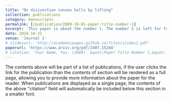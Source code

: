 ```yaml
---
title: "On disjunction convex hulls by lifting"
collection: publications
category: manuscripts
permalink: [/publication/2009-10-01-paper-title-number-1]
excerpt: 'This paper is about the number 1. The number 2 is left for future work.'
date: 2024-10-31
venue: 'Journal 1'
# slidesurl: 'http://academicpages.github.io/files/slides1.pdf'
paperurl: 'https://www.arxiv.org/pdf/2407.15244'
# citation: 'Your Name, You. (2009). &quot;Paper Title Number 1.&quot; <i>Journal 1</i>. 1(1).'
---
```


The contents above will be part of a list of publications, if the user clicks the link for the publication than the contents of section will be rendered as a full page, allowing you to provide more information about the paper for the reader. When publications are displayed as a single page, the contents of the above "citation" field will automatically be included below this section in a smaller font.

